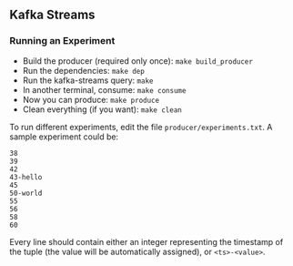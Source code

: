 ## Kafka Streams
### Running an Experiment

 * Build the producer (required only once): `make build_producer`
 * Run the dependencies: `make dep`
 * Run the kafka-streams query: `make`
 * In another terminal, consume: `make consume`
 * Now you can produce: `make produce`
 * Clean everything (if you want): `make clean`

To run different experiments, edit the file `producer/experiments.txt`.
A sample experiment could be:

```
38
39
42
43-hello
45
50-world
55
56
58
60
```

Every line should contain either an integer representing the timestamp of the
tuple (the value will be automatically assigned), or `<ts>-<value>`.
